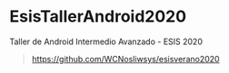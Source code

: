 # EsisTallerAndroid2020
Taller de Android Intermedio Avanzado - ESIS 2020

> https://github.com/WCNosliwsys/esisverano2020
